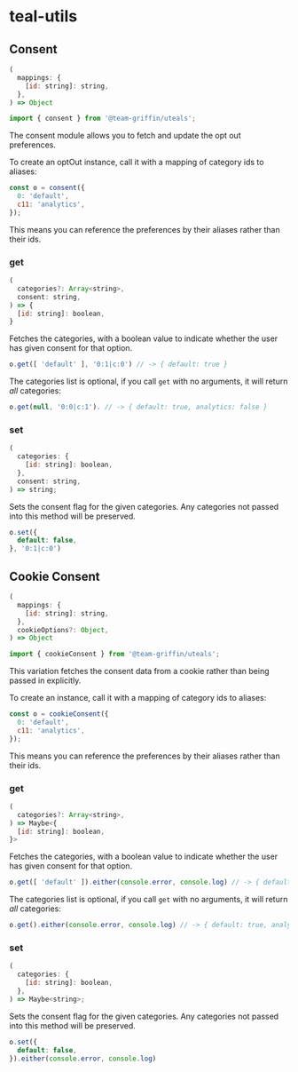 # teal-utils

## Consent
```js
(
  mappings: {
    [id: string]: string,
  },
) => Object
```
```js
import { consent } from '@team-griffin/uteals';
```
The consent module allows you to fetch and update the opt out preferences.

To create an optOut instance, call it with a mapping of category ids to aliases:
```js
const o = consent({
  0: 'default',
  c11: 'analytics',
});
```
This means you can reference the preferences by their aliases rather than their ids.

### get
```js
(
  categories?: Array<string>,
  consent: string,
) => {
  [id: string]: boolean,
}
```
Fetches the categories, with a boolean value to indicate whether the user has given consent for that option.
```js
o.get([ 'default' ], '0:1|c:0') // -> { default: true }
```

The categories list is optional, if you call `get` with no arguments, it will return *all* categories:
```js
o.get(null, '0:0|c:1'). // -> { default: true, analytics: false }
```

### set
```js
(
  categories: {
    [id: string]: boolean,
  },
  consent: string,
) => string;
```
Sets the consent flag for the given categories. Any categories not passed into this method will be preserved.

```js
o.set({
  default: false,
}, '0:1|c:0')
```

## Cookie Consent
```js
(
  mappings: {
    [id: string]: string,
  },
  cookieOptions?: Object,
) => Object
```
```js
import { cookieConsent } from '@team-griffin/uteals';
```
This variation fetches the consent data from a cookie rather than being passed in explicitly.

To create an instance, call it with a mapping of category ids to aliases:
```js
const o = cookieConsent({
  0: 'default',
  c11: 'analytics',
});
```
This means you can reference the preferences by their aliases rather than their ids.

### get
```js
(
  categories?: Array<string>,
) => Maybe<{
  [id: string]: boolean,
}>
```
Fetches the categories, with a boolean value to indicate whether the user has given consent for that option.
```js
o.get([ 'default' ]).either(console.error, console.log) // -> { default: true }
```

The categories list is optional, if you call `get` with no arguments, it will return *all* categories:
```js
o.get().either(console.error, console.log) // -> { default: true, analytics: false }
```

### set
```js
(
  categories: {
    [id: string]: boolean,
  },
) => Maybe<string>;
```
Sets the consent flag for the given categories. Any categories not passed into this method will be preserved.

```js
o.set({
  default: false,
}).either(console.error, console.log)
```

